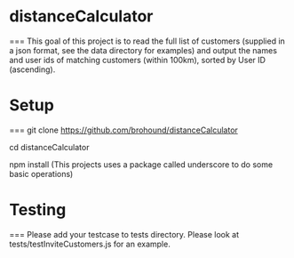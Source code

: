 # distanceCalculator
===
This goal of this project is to read the full list of customers (supplied in a json format,
see the data directory for examples) and output the names and user ids of matching customers (within 100km), 
sorted by User ID (ascending).

# Setup
=== 
git clone https://github.com/brohound/distanceCalculator

cd distanceCalculator 

npm install (This projects uses a package called underscore to do some basic operations)

# Testing
===
Please add your testcase to tests directory. Please look at tests/testInviteCustomers.js for an example. 
